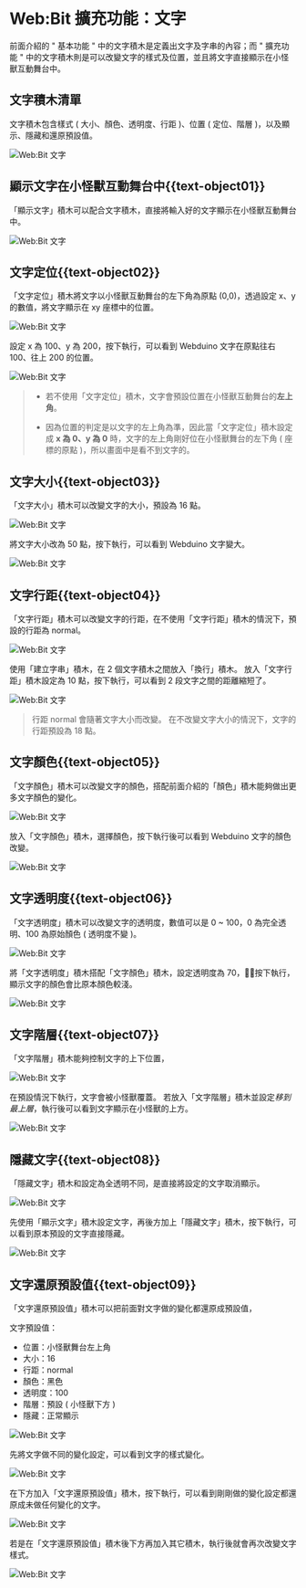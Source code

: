 # Web:Bit 擴充功能：文字

前面介紹的 " 基本功能 " 中的文字積木是定義出文字及字串的內容；而 " 擴充功能 " 中的文字積木則是可以改變文字的樣式及位置，並且將文字直接顯示在小怪獸互動舞台中。

## 文字積木清單

文字積木包含樣式 ( 大小、顏色、透明度、行距 )、位置 ( 定位、階層 )，以及顯示、隱藏和還原預設值。

![Web:Bit 文字](../../../../media/zh-tw/education/extension/text-object-01.jpg)

## 顯示文字在小怪獸互動舞台中{{text-object01}}

「顯示文字」積木可以配合文字積木，直接將輸入好的文字顯示在小怪獸互動舞台中。

![Web:Bit 文字](../../../../media/zh-tw/education/extension/text-object-02.jpg)

## 文字定位{{text-object02}}

「文字定位」積木將文字以小怪獸互動舞台的左下角為原點 (0,0)，透過設定 x、y 的數值，將文字顯示在 xy 座標中的位置。

![Web:Bit 文字](../../../../media/zh-tw/education/extension/text-object-03.jpg)

設定 x 為 100、y 為 200，按下執行，可以看到 Webduino 文字在原點往右 100、往上 200
的位置。

![Web:Bit 文字](../../../../media/zh-tw/education/extension/text-object-04.jpg)

> - 若不使用「文字定位」積木，文字會預設位置在小怪獸互動舞台的**左上角**。
>
> - 因為位置的判定是以文字的左上角為準，因此當「文字定位」積木設定成 **x 為 0、y 為 0** 時，文字的左上角剛好位在小怪獸舞台的左下角 ( 座標的原點 )，所以畫面中是看不到文字的。

## 文字大小{{text-object03}}

「文字大小」積木可以改變文字的大小，預設為 16 點。

![Web:Bit 文字](../../../../media/zh-tw/education/extension/text-object-05.jpg)

將文字大小改為 50 點，按下執行，可以看到 Webduino 文字變大。

![Web:Bit 文字](../../../../media/zh-tw/education/extension/text-object-06.jpg)

## 文字行距{{text-object04}}

「文字行距」積木可以改變文字的行距，在不使用「文字行距」積木的情況下，預設的行距為 normal。

![Web:Bit 文字](../../../../media/zh-tw/education/extension/text-object-07.jpg)

使用「建立字串」積木，在 2 個文字積木之間放入「換行」積木。
放入「文字行距」積木設定為 10 點，按下執行，可以看到 2 段文字之間的距離縮短了。

![Web:Bit 文字](../../../../media/zh-tw/education/extension/text-object-08.jpg)

> 行距 normal 會隨著文字大小而改變。
在不改變文字大小的情況下，文字的行距預設為 18 點。

## 文字顏色{{text-object05}}

「文字顏色」積木可以改變文字的顏色，搭配前面介紹的「顏色」積木能夠做出更多文字顏色的變化。

![Web:Bit 文字](../../../../media/zh-tw/education/extension/text-object-09.jpg)

放入「文字顏色」積木，選擇顏色，按下執行後可以看到 Webduino 文字的顏色改變。

![Web:Bit 文字](../../../../media/zh-tw/education/extension/text-object-10.jpg)

## 文字透明度{{text-object06}}

「文字透明度」積木可以改變文字的透明度，數值可以是 0 ~ 100，0 為完全透明、100 為原始顏色 ( 透明度不變 )。

![Web:Bit 文字](../../../../media/zh-tw/education/extension/text-object-11.jpg)

將「文字透明度」積木搭配「文字顏色」積木，設定透明度為 70，按下執行，顯示文字的顏色會比原本顏色較淺。

![Web:Bit 文字](../../../../media/zh-tw/education/extension/text-object-12.jpg)

## 文字階層{{text-object07}}

「文字階層」積木能夠控制文字的上下位置，

![Web:Bit 文字](../../../../media/zh-tw/education/extension/text-object-13.jpg)

在預設情況下執行，文字會被小怪獸覆蓋。
若放入「文字階層」積木並設定*移到最上層*，執行後可以看到文字顯示在小怪獸的上方。

![Web:Bit 文字](../../../../media/zh-tw/education/extension/text-object-14.jpg)

## 隱藏文字{{text-object08}}

「隱藏文字」積木和設定為全透明不同，是直接將設定的文字取消顯示。

![Web:Bit 文字](../../../../media/zh-tw/education/extension/text-object-15.jpg)

先使用「顯示文字」積木設定文字，再後方加上「隱藏文字」積木，按下執行，可以看到原本預設的文字直接隱藏。

![Web:Bit 文字](../../../../media/zh-tw/education/extension/text-object-16.jpg)

## 文字還原預設值{{text-object09}}

「文字還原預設值」積木可以把前面對文字做的變化都還原成預設值，

文字預設值：
- 位置：小怪獸舞台左上角
- 大小：16
- 行距：normal
- 顏色：黑色
- 透明度：100
- 階層：預設 ( 小怪獸下方 )
- 隱藏：正常顯示

![Web:Bit 文字](../../../../media/zh-tw/education/extension/text-object-17.jpg)

先將文字做不同的變化設定，可以看到文字的樣式變化。

![Web:Bit 文字](../../../../media/zh-tw/education/extension/text-object-18.jpg)

在下方加入「文字還原預設值」積木，按下執行，可以看到剛剛做的變化設定都還原成未做任何變化的文字。

![Web:Bit 文字](../../../../media/zh-tw/education/extension/text-object-19.jpg)

若是在「文字還原預設值」積木後下方再加入其它積木，執行後就會再次改變文字樣式。

![Web:Bit 文字](../../../../media/zh-tw/education/extension/text-object-20.jpg)

